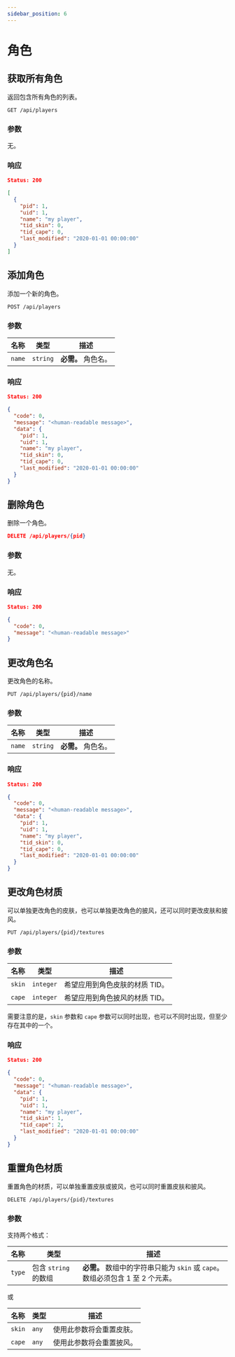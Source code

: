 ```yaml
---
sidebar_position: 6
---
```


# 角色

## 获取所有角色

返回包含所有角色的列表。

```
GET /api/players
```

### 参数

无。

### 响应

```json
Status: 200

[
  {
    "pid": 1,
    "uid": 1,
    "name": "my player",
    "tid_skin": 0,
    "tid_cape": 0,
    "last_modified": "2020-01-01 00:00:00"
  }
]
```

## 添加角色

添加一个新的角色。

```
POST /api/players
```

### 参数

| 名称   | 类型     | 描述               |
| ------ | -------- | ------------------ |
| `name` | `string` | **必需。** 角色名。 |

### 响应

```json
Status: 200

{
  "code": 0,
  "message": "<human-readable message>",
  "data": {
    "pid": 1,
    "uid": 1,
    "name": "my player",
    "tid_skin": 0,
    "tid_cape": 0,
    "last_modified": "2020-01-01 00:00:00"
  }
}
```

## 删除角色

删除一个角色。

```json
DELETE /api/players/{pid}
```

### 参数

无。

### 响应

```json
Status: 200

{
  "code": 0,
  "message": "<human-readable message>"
}
```

## 更改角色名

更改角色的名称。

```
PUT /api/players/{pid}/name
```

### 参数

| 名称   | 类型     | 描述               |
| ------ | -------- | ------------------ |
| `name` | `string` | **必需。** 角色名。 |

### 响应

```json
Status: 200

{
  "code": 0,
  "message": "<human-readable message>",
  "data": {
    "pid": 1,
    "uid": 1,
    "name": "my player",
    "tid_skin": 0,
    "tid_cape": 0,
    "last_modified": "2020-01-01 00:00:00"
  }
}
```

## 更改角色材质

可以单独更改角色的皮肤，也可以单独更改角色的披风，还可以同时更改皮肤和披风。

```
PUT /api/players/{pid}/textures
```

### 参数

| 名称   | 类型      | 描述                           |
| ------ | --------- | ------------------------------ |
| `skin` | `integer` | 希望应用到角色皮肤的材质 TID。 |
| `cape` | `integer` | 希望应用到角色披风的材质 TID。 |

需要注意的是，`skin` 参数和 `cape` 参数可以同时出现，也可以不同时出现，但至少存在其中的一个。

### 响应

```json
Status: 200

{
  "code": 0,
  "message": "<human-readable message>",
  "data": {
    "pid": 1,
    "uid": 1,
    "name": "my player",
    "tid_skin": 1,
    "tid_cape": 2,
    "last_modified": "2020-01-01 00:00:00"
  }
}
```

## 重置角色材质

重置角色的材质，可以单独重置皮肤或披风，也可以同时重置皮肤和披风。

```
DELETE /api/players/{pid}/textures
```

### 参数

支持两个格式：

| 名称   | 类型                 | 描述                                                         |
| ------ | -------------------- | ------------------------------------------------------------ |
| `type` | 包含 `string` 的数组 | **必需。** 数组中的字符串只能为 `skin` 或 `cape`。数组必须包含 1 至 2 个元素。 |

或

| 名称   | 类型  | 描述                     |
| ------ | ----- | ------------------------ |
| `skin` | `any` | 使用此参数将会重置皮肤。 |
| `cape` | `any` | 使用此参数将会重置披风。 |

